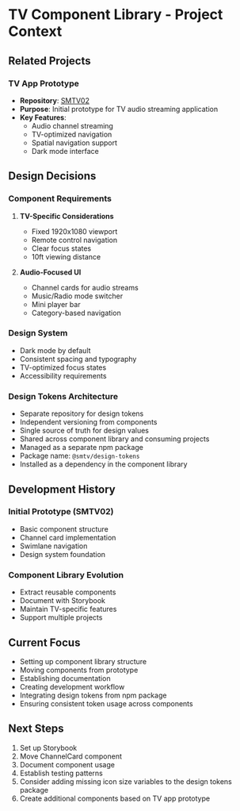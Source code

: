 # TV Component Library - Project Context

## Related Projects

### TV App Prototype
- **Repository**: [SMTV02](https://github.com/rvd2pwipwip/SMTV02)
- **Purpose**: Initial prototype for TV audio streaming application
- **Key Features**:
  - Audio channel streaming
  - TV-optimized navigation
  - Spatial navigation support
  - Dark mode interface

## Design Decisions

### Component Requirements
1. **TV-Specific Considerations**
   - Fixed 1920x1080 viewport
   - Remote control navigation
   - Clear focus states
   - 10ft viewing distance

2. **Audio-Focused UI**
   - Channel cards for audio streams
   - Music/Radio mode switcher
   - Mini player bar
   - Category-based navigation

### Design System
- Dark mode by default
- Consistent spacing and typography
- TV-optimized focus states
- Accessibility requirements

### Design Tokens Architecture
- Separate repository for design tokens
- Independent versioning from components
- Single source of truth for design values
- Shared across component library and consuming projects
- Managed as a separate npm package
- Package name: `@smtv/design-tokens`
- Installed as a dependency in the component library

## Development History

### Initial Prototype (SMTV02)
- Basic component structure
- Channel card implementation
- Swimlane navigation
- Design system foundation

### Component Library Evolution
- Extract reusable components
- Document with Storybook
- Maintain TV-specific features
- Support multiple projects

## Current Focus
- Setting up component library structure
- Moving components from prototype
- Establishing documentation
- Creating development workflow
- Integrating design tokens from npm package
- Ensuring consistent token usage across components

## Next Steps
1. Set up Storybook
2. Move ChannelCard component
3. Document component usage
4. Establish testing patterns
5. Consider adding missing icon size variables to the design tokens package
6. Create additional components based on TV app prototype 